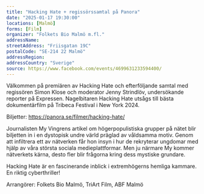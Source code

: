 ```yaml
---
title: "Hacking Hate + regissörssamtal på Panora"
date: "2025-01-17 19:30:00"
locations: [Malmö]
forms: [Film]
organizer: "Folkets Bio Malmö m.fl."
addressName: 
streetAddress: "Friisgatan 19C"
postalCode: "SE-214 22 Malmö"
addressRegion:
addressCountry: "Sverige"
source: https://www.facebook.com/events/4699631233594400/
---
```

Välkommen på premiären av Hacking Hate och efterföljande samtal med regissören Simon Klose och moderator Jenny Strindlöv, undersökande reporter på Expressen. Nagelbitaren Hacking Hate utsågs till bästa dokumentärfilm på Tribeca Festival i New York 2024.

Biljetter: https://panora.se/filmer/hacking-hate/

Journalisten My Vingrens artikel om högerpopulistiska grupper på nätet blir biljetten in i en dystopisk undre värld präglad av våldsamma motiv. Genom att infiltrera ett av nätverken får hon insyn i hur de rekryterar ungdomar med hjälp av våra största sociala medieplattformar. Men ju närmare My kommer nätverkets kärna, desto fler blir frågorna kring dess mystiske grundare.

Hacking Hate är en fascinerande inblick i extremhögerns hemliga kammare. En riktig cyberthriller!

Arrangörer: Folkets Bio Malmö, TriArt Film, ABF Malmö

